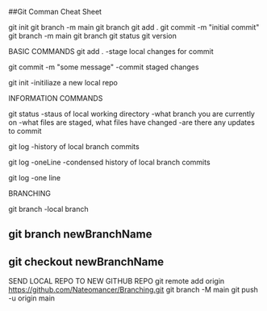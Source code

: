 ##Git Comman Cheat Sheet

git init
git branch -m main
git branch
git add .
git commit -m "initial commit"
git branch -m main
git branch
git status
git version



BASIC COMMANDS
git add .
-stage local changes for commit

git commit -m "some message"
-commit staged changes

git init
-initiliaze a new local repo


INFORMATION COMMANDS

git status
-staus of local working directory
-what branch you are currently on
-what files are staged, what files have changed
-are there any updates to commit

git log
-history of local branch commits

git log -oneLine
-condensed history of local branch commits

git log
-one line

BRANCHING

git branch
-local branch

git branch newBranchName
-

git checkout newBranchName
-


SEND LOCAL REPO TO NEW GITHUB REPO
git remote add origin https://github.com/Nateomancer/Branching.git
git branch -M main
git push -u origin main
